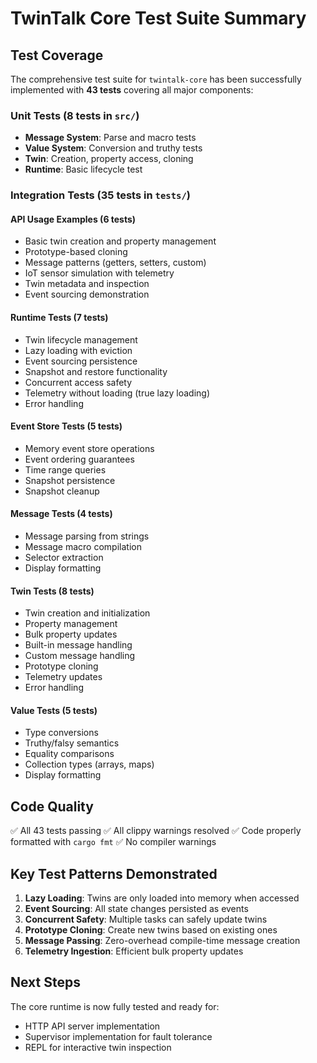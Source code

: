 # TwinTalk Core Test Suite Summary

## Test Coverage

The comprehensive test suite for `twintalk-core` has been successfully implemented with **43 tests** covering all major components:

### Unit Tests (8 tests in `src/`)
- **Message System**: Parse and macro tests
- **Value System**: Conversion and truthy tests  
- **Twin**: Creation, property access, cloning
- **Runtime**: Basic lifecycle test

### Integration Tests (35 tests in `tests/`)

#### API Usage Examples (6 tests)
- Basic twin creation and property management
- Prototype-based cloning
- Message patterns (getters, setters, custom)
- IoT sensor simulation with telemetry
- Twin metadata and inspection
- Event sourcing demonstration

#### Runtime Tests (7 tests)
- Twin lifecycle management
- Lazy loading with eviction
- Event sourcing persistence
- Snapshot and restore functionality
- Concurrent access safety
- Telemetry without loading (true lazy loading)
- Error handling

#### Event Store Tests (5 tests)
- Memory event store operations
- Event ordering guarantees
- Time range queries
- Snapshot persistence
- Snapshot cleanup

#### Message Tests (4 tests)
- Message parsing from strings
- Message macro compilation
- Selector extraction
- Display formatting

#### Twin Tests (8 tests)
- Twin creation and initialization
- Property management
- Bulk property updates
- Built-in message handling
- Custom message handling
- Prototype cloning
- Telemetry updates
- Error handling

#### Value Tests (5 tests)
- Type conversions
- Truthy/falsy semantics
- Equality comparisons
- Collection types (arrays, maps)
- Display formatting

## Code Quality

✅ All 43 tests passing
✅ All clippy warnings resolved
✅ Code properly formatted with `cargo fmt`
✅ No compiler warnings

## Key Test Patterns Demonstrated

1. **Lazy Loading**: Twins are only loaded into memory when accessed
2. **Event Sourcing**: All state changes persisted as events
3. **Concurrent Safety**: Multiple tasks can safely update twins
4. **Prototype Cloning**: Create new twins based on existing ones
5. **Message Passing**: Zero-overhead compile-time message creation
6. **Telemetry Ingestion**: Efficient bulk property updates

## Next Steps

The core runtime is now fully tested and ready for:
- HTTP API server implementation
- Supervisor implementation for fault tolerance
- REPL for interactive twin inspection